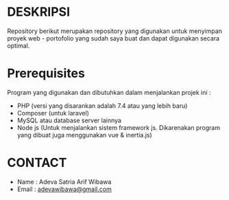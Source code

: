# DESKRIPSI  
Repository berikut merupakan repository yang digunakan untuk menyimpan proyek web - portofolio yang sudah saya buat dan dapat digunakan secara optimal. 

# Prerequisites
 Program yang digunakan dan dibutuhkan dalam menjalankan projek ini : 
  - PHP (versi yang disarankan adalah 7.4 atau yang lebih baru)
  - Composer (untuk laravel)
  - MySQL atau database server lainnya
  - Node js (Untuk menjalankan sistem framework js. Dikarenakan program yang dibuat juga menggunakan vue & inertia.js)

# CONTACT 

  - Name    : Adeva Satria Arif Wibawa
  - Email   : adevawibawa@gmail.com
